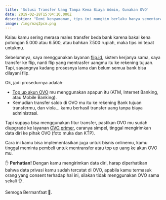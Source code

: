 ```yaml
---
title: 'Solusi Transfer Uang Tanpa Kena Biaya Admin, Gunakan OVO'
date: 2019-02-28T15:04:10.000Z
description: "Demi kenyamanan, tips ini mungkin berlaku hanya sementara (awal Tahun 2019), karena mungkin beberapa bulan atau tahun depan tips ini tidak berlaku lagi karena perubahan terms and condition OVO atau bank. Dan saya tidak dibayar oleh OVO atas tulisan ini* \U0001F60C\n"
image: /img/nzq2pcm.png
---
```

Kalau kamu sering merasa males transfer beda bank karena bakal kena potongan 5.000 atau 6.500, atau bahkan 7.500 rupiah, maka tips ini tepat untukmu.

Sebelumnya, saya menggunakan layanan [flip.id](https://flip.id/), sistem kerjanya sama, saya transfer ke flip, nanti flip yang mentrasfer uangmu itu ke rekening tujuan. Tapi, sayangnya kadang prosesnya lama dan belum semua bank bisa dilayani flip.

Ok, jadi prosedurnya adalah:  

- [Top up akun OVO](https://www.ovo.id/howtotopup) mu menggunakan apapun itu (ATM, Internet Banking, atau Mobile Banking). 
- Kemudian transfer saldo di OVO mu itu ke rekening Bank tujuan transfermu, dan viola... kamu berhasil transfer uang tanpa biaya administrasi. 

Tapi supaya bisa menggunakan fitur transfer, pastikan OVO mu sudah diupgrade ke layanan [OVO primer](https://www.ovo.id/faq), caranya simpel, tinggal mengirimkan data diri ke pihak OVO (foto muka dan KTP).

Cara ini kamu bisa implementasikan juga untuk bisnis onlinemu, kamu tinggal meminta pembeli untuk mentransfer atau top up uang ke akun OVO mu. 

✋ **Perhatian!** Dengan kamu mengirimkan data diri, harap diperhatikan bahwa data privasi kamu sudah tercatat di OVO, apabila kamu termasuk orang yang consent terhadap hal ini, silakan tidak menggunakan OVO sama sekali 👌.

Semoga Bermanfaat 👋.

